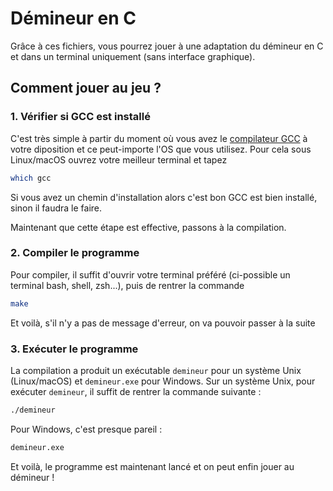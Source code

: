 # Démineur en C

Grâce à ces fichiers, vous pourrez jouer à une adaptation du démineur en C et dans un terminal uniquement (sans interface graphique).

## Comment jouer au jeu ?

### 1. Vérifier si GCC est installé

C'est très simple à partir du moment où vous avez le [compilateur GCC](https://gcc.gnu.org/install/) à votre diposition et ce peut-importe l'OS que vous utilisez.
Pour cela sous Linux/macOS ouvrez votre meilleur terminal et tapez 
```bash
which gcc
```
Si vous avez un chemin d'installation alors c'est bon GCC est bien installé, sinon il faudra le faire.

Maintenant que cette étape est effective, passons à la compilation.

### 2. Compiler le programme
Pour compiler, il suffit d'ouvrir votre terminal préféré (ci-possible un terminal bash, shell, zsh...), puis de rentrer la commande 
```bash
make
```
Et voilà, s'il n'y a pas de message d'erreur, on va pouvoir passer à la suite

### 3. Exécuter le programme
La compilation a produit un exécutable `demineur` pour un système Unix (Linux/macOS) et `demineur.exe` pour Windows.
Sur un système Unix, pour exécuter `demineur`, il suffit de rentrer la commande suivante :
```bash
./demineur
````
Pour Windows, c'est presque pareil : 
```bash
demineur.exe
````
Et voilà, le programme est maintenant lancé et on peut enfin jouer au démineur !
